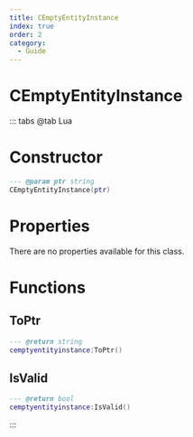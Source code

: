 ```yaml
---
title: CEmptyEntityInstance
index: true
order: 2
category:
  - Guide
---
```


# CEmptyEntityInstance

::: tabs
@tab Lua
# Constructor
```lua
--- @param ptr string
CEmptyEntityInstance(ptr)
```
# Properties
There are no properties available for this class.
# Functions
## ToPtr
```lua
--- @return string
cemptyentityinstance:ToPtr()
```
## IsValid
```lua
--- @return bool
cemptyentityinstance:IsValid()
```

:::